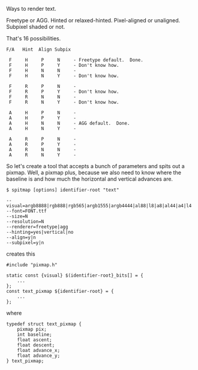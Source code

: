 Ways to render text.

Freetype or AGG.
Hinted or relaxed-hinted.
Pixel-aligned or unaligned.
Subpixel shaded or not.

That's 16 possibilities.

    F/A   Hint  Align Subpix

     F     H     P     N     - Freetype default.  Done.
     F     H     P     Y     - Don't know how.
     F     H     N     N     - 
     F     H     N     Y     - Don't know how.

     F     R     P     N     - 
     F     R     P     Y     - Don't know how.
     F     R     N     N     - 
     F     R     N     Y     - Don't know how.

     A     H     P     N     - 
     A     H     P     Y     - 
     A     H     N     N     - AGG default.  Done.
     A     H     N     Y     - 

     A     R     P     N     - 
     A     R     P     Y     - 
     A     R     N     N     - 
     A     R     N     Y     - 


So let's create a tool that accepts a bunch of parameters and spits
out a pixmap.  Well, a pixmap plus, because we also need to know where
the baseline is and how much the horizontal and vertical advances are.

    $ spitmap [options] identifier-root "text"

    --visual=argb8888|rgb888|rgb565|argb1555|argb4444|al88|l8|a8|al44|a4|l4
    --font=FONT.ttf
    --size=N
    --resolution=N
    --renderer=freetype|agg
    --hinting=yes|vertical|no
    --align=y|n
    --subpixel=y|n

creates this

    #include "pixmap.h"

    static const {visual} $(identifier-root}_bits[] = {
        ...
    };
    const text_pixmap ${identifier-root} = {
        ...
    };
  
where

    typedef struct text_pixmap { 
        pixmap pix;
        int baseline;
        float ascent;
        float descent;
        float advance_x;
        float advance_y;
    } text_pixmap;

